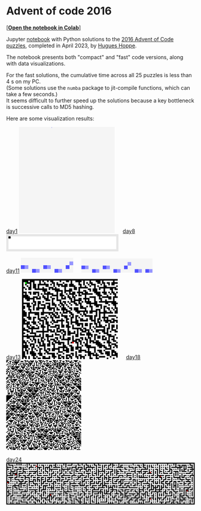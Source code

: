 # Advent of code 2016

[[**Open the notebook in Colab**]](https://colab.research.google.com/github/hhoppe/advent_of_code/blob/main/2016/advent_of_code_2016.ipynb)

Jupyter [notebook](https://github.com/hhoppe/advent_of_code/blob/main/2016/advent_of_code_2016.ipynb)
with Python solutions to the
[2016 Advent of Code puzzles](https://adventofcode.com/2016),
completed in April 2023,
by [Hugues Hoppe](http://hhoppe.com/).

The notebook presents both "compact" and "fast" code versions, along with data visualizations.

For the fast solutions, the cumulative time across all 25 puzzles is less than 4 s on my PC.<br/>
(Some solutions use the `numba` package to jit-compile functions, which can take a few seconds.)<br/>
It seems difficult to further speed up the solutions because a key bottleneck is successive calls to MD5 hashing.

Here are some visualization results:

<p>
<a href="#day1">day1</a> <img src="results/day1a.gif" width="256"> &emsp;
<a href="#day8">day8</a> <img src="results/day8a.gif" width="300">
</p>

<p>
<a href="#day11">day11</a> <img src="results/day11a.gif" width="140"> &emsp;
  <img src="results/day11b.gif" width="190">
</p>

<p>
<a href="#day13">day13</a> <img src="results/day13a.gif" width="256"> &emsp;
<a href="#day18">day18</a> <img src="results/day18.png" width="200">
</p>

<p>
<a href="#day24">day24</a> <img src="results/day24.gif" width="640">
</p>
